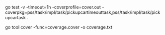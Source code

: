 

go test -v -timeout=1h -coverprofile=cover.out -coverpkg=pss/task/impl/task/pickupcartimeouttask,pss/task/impl/task/pickupcartask .


go tool cover -func=coverage.cover -o coverage.txt
